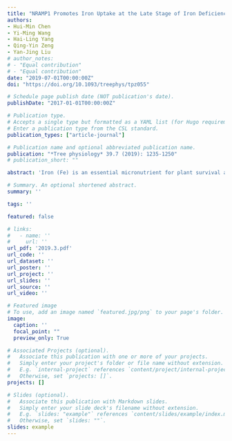 ```yaml
---
title: "NRAMP1 Promotes Iron Uptake at the Late Stage of Iron Deficiency in Poplars"
authors:
- Hui-Min Chen
- Yi-Ming Wang
- Hai-Ling Yang
- Qing-Yin Zeng
- Yan-Jing Liu
# author_notes:
# - "Equal contribution"
# - "Equal contribution"
date: "2019-07-01T00:00:00Z"
doi: "https://doi.org/10.1093/treephys/tpz055" 

# Schedule page publish date (NOT publication's date).
publishDate: "2017-01-01T00:00:00Z"

# Publication type.
# Accepts a single type but formatted as a YAML list (for Hugo requirements).
# Enter a publication type from the CSL standard.
publication_types: ["article-journal"]

# Publication name and optional abbreviated publication name.
publication: "*Tree physiology* 39.7 (2019): 1235-1250"
# publication_short: ""

abstract: 'Iron (Fe) is an essential micronutrient for plant survival and proliferation. Plants have evolved complex mechanisms to maintain Fe homeostasis in response to Fe deficiency. In this study, we evaluated the physiological, biochemical and transcriptomic differences between poplars grown under Fe-sufficient and Fe-deficient conditions to elucidate the mechanistic responses of poplars to Fe deficiency. Our results revealed that chlorophyll synthesis and photosynthesis were inhibited under Fe-deficient conditions. The inhibition of these pathways caused chlorosis and reduced shoot growth. Although both photosynthetic systems (PSI and PSII) were inhibited under Fe limitation, PSI was affected more severely and earlier than PSII. Fe deficiency also promoted root growth and increased the accumulation of divalent metal ions in roots. IRT1 and NRAMP1 are both Fe2+ transporters for iron uptake in Arabidopsis. In this study, however, only NRAMP1 was induced to promote Fe2+ uptake in roots at the late stage of Fe deficiency response. It indicated that NRAMP1, rather than the more well-known IRT1, might be a major Fe2+ transporter at the late stage of Fe-deficiency in poplars.'

# Summary. An optional shortened abstract.
summary: ''

tags: ''

featured: false

# links:
#   - name: ''
#     url: ''
url_pdf: '2019.3.pdf'
url_code: ''
url_dataset: ''
url_poster: ''
url_project: ''
url_slides: ''
url_source: ''
url_video: ''

# Featured image
# To use, add an image named `featured.jpg/png` to your page's folder. 
image:
  caption: ''
  focal_point: ""
  preview_only: True

# Associated Projects (optional).
#   Associate this publication with one or more of your projects.
#   Simply enter your project's folder or file name without extension.
#   E.g. `internal-project` references `content/project/internal-project/index.md`.
#   Otherwise, set `projects: []`.
projects: []

# Slides (optional).
#   Associate this publication with Markdown slides.
#   Simply enter your slide deck's filename without extension.
#   E.g. `slides: "example"` references `content/slides/example/index.md`.
#   Otherwise, set `slides: ""`.
slides: example
---
```



